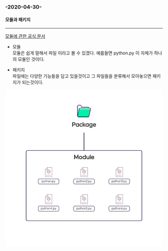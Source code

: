 ### -2020-04-30-

#### 모듈과 패키지
*  *  *   *  *  
[모듈에 관한 공식 문서](https://docs.python.org/ko/3/tutorial/modules.html)

- 모듈 \
모듈은 쉽게 말해서 파일 이라고 볼 수 있겠다.
예를들면 python.py 이 자체가 하나의 모듈인 것이다.

- 패키지 \
파일에는 다양한 기능들을 담고 있을것이고 
그 파일들을 분류해서 모아놓으면 패키지가 되는것이다.

<img src="./images/module.png">
